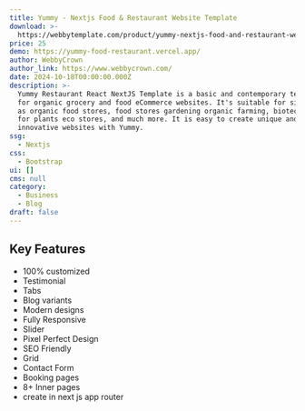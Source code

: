 ```yaml
---
title: Yummy - Nextjs Food & Restaurant Website Template
download: >-
  https://webbytemplate.com/product/yummy-nextjs-food-and-restaurant-website-template
price: 25
demo: https://yummy-food-restaurant.vercel.app/
author: WebbyCrown
author_link: https://www.webbycrown.com/
date: 2024-10-18T00:00:00.000Z
description: >-
  Yummy Restaurant React NextJS Template is a basic and contemporary template
  for organic grocery and food eCommerce websites. It's suitable for sites such
  as organic food stores, food stores gardening organic farming, biotechnology
  for plants eco stores, and much more. It is easy to create unique and
  innovative websites with Yummy.
ssg:
  - Nextjs
css:
  - Bootstrap
ui: []
cms: null
category:
  - Business
  - Blog
draft: false
---
```

## Key Features

- 100% customized
- Testimonial
- Tabs
- Blog variants
- Modern designs
- Fully Responsive
- Slider
- Pixel Perfect Design
- SEO Friendly
- Grid
- Contact Form
- Booking pages
- 8+ Inner pages
- create in next js app router
